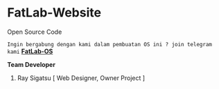 # FatLab-Website
Open Source Code

`Ingin bergabung dengan kami dalam pembuatan OS ini ? join telegram kami` **[FatLab-OS](https://t.me/fatlabOS)**

**Team Developer**
1. Ray Sigatsu [ Web Designer, Owner Project ]
